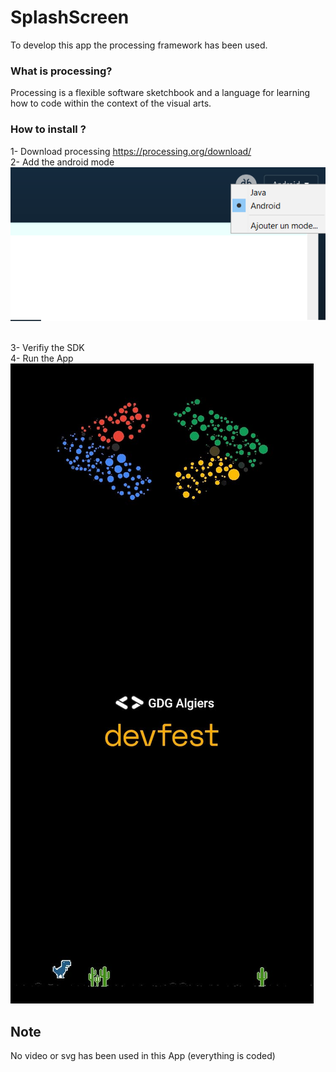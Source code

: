 # SplashScreen
To develop this app the processing framework has been used.
### What is processing?
Processing is a flexible software sketchbook and a language for learning how to code within the context of the visual arts.
### How to install ?
1- Download processing https://processing.org/download/
<br/>
2- Add the android mode
<br/>
![alt text](https://github.com/takatin31/SplashScreen/blob/main/images/mode.png?raw=true)
<br/>
<br/>

3- Verifiy the SDK
<br/>
4- Run the App
<br />
![alt text](https://github.com/takatin31/SplashScreen/blob/main/images/final.jpg?raw=true)
<br />
## Note
No video or svg has been used in this App (everything is coded)
